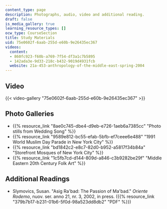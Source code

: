```yaml
---
content_type: page
description: Photographs, audio, video and additional reading.
draft: false
is_media_gallery: true
learning_resource_types: []
ocw_type: CourseSection
title: Study Materials
uid: 75e0602f-6aab-255d-e60b-9e26435ec367
videos:
  content:
  - 860fc923-f60b-a769-7f54-df3a1c7b5895
  - 142ada3e-9d33-218c-b432-9019d4931fcb
  website: 21a-453-anthropology-of-the-middle-east-spring-2004
---
```

## Video

{{< video-gallery "75e0602f-6aab-255d-e60b-9e26435ec367" >}}

## Photo Galleries

- {{% resource_link "8ae0c745-dbe4-d9eb-e726-1aeb6a7385cc" "Photo stills from Wedding Song" %}}
- {{% resource_link "9589e812-bc55-efab-5bfb-ef7ceee6e488" "1991 World Muslim Day Parade in New York City" %}}
- {{% resource_link "bd1842c2-e8c7-82d0-b952-a5817f34b84a" "Storefront Mosques of New York City" %}}
- {{% resource_link "1c5fb7cd-d144-809d-a846-c3b9282be29f" "Middle Eastern 20th Century Folk Art" %}}

## Additional Readings

- Slymovics, Susan. "Asig Ra'bad: The Passion of Ma'bad." *Oriente Rodemo*, nuov. ser. anno 21, nr. 3, 2002, in press. ({{% resource_link "379b7b17-b231-01b6-5f0d-98a523dd8db2" "PDF" %}})